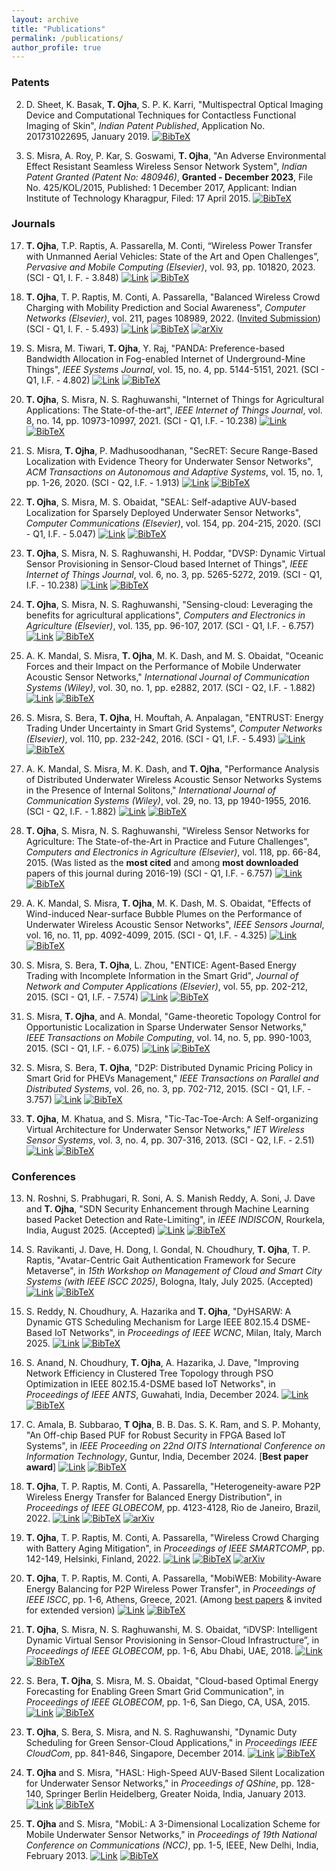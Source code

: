 ```yaml
---
layout: archive
title: "Publications"
permalink: /publications/
author_profile: true
---
```


### Patents
2. D. Sheet, K. Basak, **T. Ojha**, S. P. K. Karri, "Multispectral Optical Imaging Device and Computational Techniques for Contactless Functional Imaging of Skin", _Indian Patent Published_, Application No. 201731022695, January 2019.
[![BibTeX](https://img.shields.io/badge/BibTeX-orange?style=flat-square)](https://tamoghnaojha.github.io/files/sheet2019multispectral.txt)

1. S. Misra, A. Roy, P. Kar, S. Goswami, **T. Ojha**, "An Adverse Environmental Effect Resistant Seamless Wireless Sensor Network System", _Indian Patent Granted (Patent No: 480946)_, **Granted - December 2023**, File No. 425/KOL/2015, Published: 1 December 2017, Applicant: Indian Institute of Technology Kharagpur, Filed: 17 April 2015.
[![BibTeX](https://img.shields.io/badge/BibTeX-orange?style=flat-square)](https://tamoghnaojha.github.io/files/misra2023adverse.txt)


### Journals
17. **T. Ojha**, T.P. Raptis, A. Passarella, M. Conti, “Wireless Power Transfer with Unmanned Aerial Vehicles: State of the Art and Open Challenges”, _Pervasive and Mobile Computing (Elsevier)_, vol. 93, pp. 101820, 2023. (SCI - Q1, I. F. - 3.848)
[![Link](https://img.shields.io/badge/Link-blue?style=flat-square)](https://www.sciencedirect.com/science/article/pii/S1574119223000780) [![BibTeX](https://img.shields.io/badge/BibTeX-orange?style=flat-square)](https://tamoghnaojha.github.io/files/ojha2023wireless.txt)

16. **T. Ojha**, T. P. Raptis, M. Conti, A. Passarella, "Balanced Wireless Crowd Charging with Mobility Prediction and Social Awareness", _Computer Networks (Elsevier)_, vol. 211, pages 108989, 2022. (<ins>Invited Submission</ins>) (SCI - Q1, I. F. - 5.493)
[![Link](https://img.shields.io/badge/Link-blue?style=flat-square)](https://www.sciencedirect.com/science/article/abs/pii/S1389128622001591) [![BibTeX](https://img.shields.io/badge/BibTeX-orange?style=flat-square)](https://tamoghnaojha.github.io/files/ojha2022balanced.txt) [![arXiv](https://img.shields.io/badge/arXiv-green?style=flat-square)](https://arxiv.org/abs/2204.09399)

15. S. Misra, M. Tiwari, **T. Ojha**, Y. Raj, "PANDA: Preference-based Bandwidth Allocation in Fog-enabled Internet of Underground-Mine Things", _IEEE Systems Journal_, vol. 15, no. 4, pp. 5144-5151, 2021. (SCI - Q1, I.F. - 4.802)
[![Link](https://img.shields.io/badge/Link-blue?style=flat-square)](https://ieeexplore.ieee.org/document/9461869) [![BibTeX](https://img.shields.io/badge/BibTeX-orange?style=flat-square)](https://tamoghnaojha.github.io/files/misra2021panda.txt)

14. **T. Ojha**, S. Misra, N. S. Raghuwanshi, "Internet of Things for Agricultural Applications: The State-of-the-art", _IEEE Internet of Things Journal_, vol. 8, no. 14, pp. 10973-10997, 2021. (SCI - Q1, I.F. - 10.238)
[![Link](https://img.shields.io/badge/Link-blue?style=flat-square)](https://ieeexplore.ieee.org/document/9321474) [![BibTeX](https://img.shields.io/badge/BibTeX-orange?style=flat-square)](https://tamoghnaojha.github.io/files/ojha2021agriiot.txt)

13. S. Misra, **T. Ojha**, P. Madhusoodhanan, "SecRET: Secure Range-Based Localization with Evidence Theory for Underwater Sensor Networks", _ACM Transactions on Autonomous and Adaptive Systems_, vol. 15, no. 1, pp. 1-26, 2020. (SCI - Q2, I.F. - 1.913)
[![Link](https://img.shields.io/badge/Link-blue?style=flat-square)](https://dl.acm.org/doi/10.1145/3431390) [![BibTeX](https://img.shields.io/badge/BibTeX-orange?style=flat-square)](https://tamoghnaojha.github.io/files/misra2020secret.txt)

12. **T. Ojha**, S. Misra, M. S. Obaidat, "SEAL: Self-adaptive AUV-based Localization for Sparsely Deployed Underwater Sensor Networks", _Computer Communications (Elsevier)_, vol. 154, pp. 204-215, 2020. (SCI - Q1, I.F. - 5.047)
[![Link](https://img.shields.io/badge/Link-blue?style=flat-square)](https://www.sciencedirect.com/science/article/abs/pii/S0140366419307285) [![BibTeX](https://img.shields.io/badge/BibTeX-orange?style=flat-square)](https://tamoghnaojha.github.io/files/ojha2020seal.txt)

11. **T. Ojha**, S. Misra, N. S. Raghuwanshi, H. Poddar, "DVSP: Dynamic Virtual Sensor Provisioning in Sensor-Cloud based Internet of Things", _IEEE Internet of Things Journal_, vol. 6, no. 3, pp. 5265-5272, 2019. (SCI - Q1, I.F. - 10.238)
[![Link](https://img.shields.io/badge/Link-blue?style=flat-square)](https://ieeexplore.ieee.org/document/8643570) [![BibTeX](https://img.shields.io/badge/BibTeX-orange?style=flat-square)](https://tamoghnaojha.github.io/files/ojha2019dvsp.txt)

10. **T. Ojha**, S. Misra, N. S. Raghuwanshi, "Sensing-cloud: Leveraging the benefits for agricultural applications", _Computers and Electronics in Agriculture (Elsevier)_, vol. 135, pp. 96-107, 2017. (SCI - Q1, I.F. - 6.757)
[![Link](https://img.shields.io/badge/Link-blue?style=flat-square)](http://www.sciencedirect.com/science/article/pii/S0168169916305099) [![BibTeX](https://img.shields.io/badge/BibTeX-orange?style=flat-square)](https://tamoghnaojha.github.io/files/ojha2017sensingcloud.txt)

9. A. K. Mandal, S. Misra, **T. Ojha**, M. K. Dash, and M. S. Obaidat, "Oceanic Forces and their Impact on the Performance of Mobile Underwater Acoustic Sensor Networks," _International Journal of Communication Systems (Wiley)_, vol. 30, no. 1, pp. e2882, 2017. (SCI - Q2, I.F. - 1.882)
[![Link](https://img.shields.io/badge/Link-blue?style=flat-square)](http://onlinelibrary.wiley.com/doi/10.1002/dac.2882/abstract) [![BibTeX](https://img.shields.io/badge/BibTeX-orange?style=flat-square)](https://tamoghnaojha.github.io/files/mandal2017oceanic.txt)

8. S. Misra, S. Bera, **T. Ojha**, H. Mouftah, A. Anpalagan, "ENTRUST: Energy Trading Under Uncertainty in Smart Grid Systems", _Computer Networks (Elsevier)_, vol. 110, pp. 232-242, 2016. (SCI - Q1, I.F. - 5.493)
[![Link](https://img.shields.io/badge/Link-blue?style=flat-square)](http://www.sciencedirect.com/science/article/pii/S1389128616303206) [![BibTeX](https://img.shields.io/badge/BibTeX-orange?style=flat-square)](https://tamoghnaojha.github.io/files/misra2016entrust.txt)

7. A. K. Mandal, S. Misra, M. K. Dash, and **T. Ojha**, "Performance Analysis of Distributed Underwater Wireless Acoustic Sensor Networks Systems in the Presence of Internal Solitons," _International Journal of Communication Systems (Wiley)_, vol. 29, no. 13, pp 1940-1955, 2016. (SCI - Q2, I.F. - 1.882)
[![Link](https://img.shields.io/badge/Link-blue?style=flat-square)](http://onlinelibrary.wiley.com/doi/10.1002/dac.2843/abstract) [![BibTeX](https://img.shields.io/badge/BibTeX-orange?style=flat-square)](https://tamoghnaojha.github.io/files/mandal2016performance.txt)

6. **T. Ojha**, S. Misra, N. S. Raghuwanshi, "Wireless Sensor Networks for Agriculture: The State-of-the-Art in Practice and Future Challenges", _Computers and Electronics in Agriculture (Elsevier)_, vol. 118, pp. 66-84, 2015. (Was listed as the **most cited** and among **most downloaded** papers of this journal during 2016-19) (SCI - Q1, I.F. - 6.757)
[![Link](https://img.shields.io/badge/Link-blue?style=flat-square)](http://www.sciencedirect.com/science/article/pii/S0168169915002379) [![BibTeX](https://img.shields.io/badge/BibTeX-orange?style=flat-square)](https://tamoghnaojha.github.io/files/ojha2015wsn.txt)

5. A. K. Mandal, S. Misra, **T. Ojha**, M. K. Dash, M. S. Obaidat, "Effects of Wind-induced Near-surface Bubble Plumes on the Performance of Underwater Wireless Acoustic Sensor Networks", _IEEE Sensors Journal_, vol. 16, no. 11, pp. 4092-4099, 2015. (SCI - Q1, I.F. - 4.325)
[![Link](https://img.shields.io/badge/Link-blue?style=flat-square)](http://ieeexplore.ieee.org/stamp/stamp.jsp?arnumber=7120073) [![BibTeX](https://img.shields.io/badge/BibTeX-orange?style=flat-square)](https://tamoghnaojha.github.io/files/mandal2015effects.txt)

4. S. Misra, S. Bera, **T. Ojha**, L. Zhou, "ENTICE: Agent-Based Energy Trading with Incomplete Information in the Smart Grid", _Journal of Network and Computer Applications (Elsevier)_, vol. 55, pp. 202-212, 2015. (SCI - Q1, I.F. - 7.574)
[![Link](https://img.shields.io/badge/Link-blue?style=flat-square)](http://www.sciencedirect.com/science/article/pii/S1084804515001083) [![BibTeX](https://img.shields.io/badge/BibTeX-orange?style=flat-square)](https://tamoghnaojha.github.io/files/misra2015entice.txt)

3. S. Misra, **T. Ojha**, and A. Mondal, "Game-theoretic Topology Control for Opportunistic Localization in Sparse Underwater Sensor Networks," _IEEE Transactions on Mobile Computing_, vol. 14, no. 5, pp. 990-1003, 2015. (SCI - Q1, I.F. - 6.075)
[![Link](https://img.shields.io/badge/Link-blue?style=flat-square)](https://ieeexplore.ieee.org/document/6853401) [![BibTeX](https://img.shields.io/badge/BibTeX-orange?style=flat-square)](https://tamoghnaojha.github.io/files/misra2015game.txt)

2. S. Misra, S. Bera, **T. Ojha**, "D2P: Distributed Dynamic Pricing Policy in Smart Grid for PHEVs Management," _IEEE Transactions on Parallel and Distributed Systems_, vol. 26, no. 3, pp. 702-712, 2015. (SCI - Q1, I.F. - 3.757)
[![Link](https://img.shields.io/badge/Link-blue?style=flat-square)](https://ieeexplore.ieee.org/document/6782392) [![BibTeX](https://img.shields.io/badge/BibTeX-orange?style=flat-square)](https://tamoghnaojha.github.io/files/misra2015d2p.txt)

1. **T. Ojha**, M. Khatua, and S. Misra, "Tic-Tac-Toe-Arch: A Self-organizing Virtual Architecture for Underwater Sensor Networks," _IET Wireless Sensor Systems_, vol. 3, no. 4, pp. 307-316, 2013. (SCI - Q2, I.F. - 2.51)
[![Link](https://img.shields.io/badge/Link-blue?style=flat-square)](https://digital-library.theiet.org/doi/10.1049/iet-wss.2012.0139) [![BibTeX](https://img.shields.io/badge/BibTeX-orange?style=flat-square)](https://tamoghnaojha.github.io/files/misra2015d2p.txt)



### Conferences
13. N. Roshni, S. Prabhugari, R. Soni, A. S. Manish Reddy, A. Soni, J. Dave and **T. Ojha**, "SDN Security Enhancement through Machine Learning based Packet Detection and Rate-Limiting", in _IEEE INDISCON_, Rourkela, India, August 2025. (Accepted)
[![Link](https://img.shields.io/badge/Link-blue?style=flat-square)](#) [![BibTeX](https://img.shields.io/badge/BibTeX-orange?style=flat-square)](https://tamoghnaojha.github.io/files/roshni2025sdn.txt)

12. S. Ravikanti, J. Dave, H. Dong, I. Gondal, N. Choudhury, **T. Ojha**, T. P. Raptis, "Avatar-Centric Gait Authentication Framework for Secure Metaverse", in _15th Workshop on Management of Cloud and Smart City Systems (with IEEE ISCC 2025)_, Bologna, Italy, July 2025. (Accepted)
[![Link](https://img.shields.io/badge/Link-blue?style=flat-square)](#) [![BibTeX](https://img.shields.io/badge/BibTeX-orange?style=flat-square)](https://tamoghnaojha.github.io/files/ravikanti2025avatar.txt)

11. S. Reddy, N. Choudhury, A. Hazarika and **T. Ojha**, "DyHSARW: A Dynamic GTS Scheduling Mechanism for Large IEEE 802.15.4 DSME-Based IoT Networks", in _Proceedings of IEEE WCNC_, Milan, Italy, March 2025.
[![Link](https://img.shields.io/badge/Link-blue?style=flat-square)](https://ieeexplore.ieee.org/document/10978176) [![BibTeX](https://img.shields.io/badge/BibTeX-orange?style=flat-square)](https://tamoghnaojha.github.io/files/reddy2025dyhsarw.txt)

10. S. Anand, N. Choudhury, **T. Ojha**, A. Hazarika, J. Dave, "Improving Network Efficiency in Clustered Tree Topology through PSO Optimization in IEEE 802.15.4-DSME based IoT Networks", in _Proceedings of IEEE ANTS_, Guwahati, India, December 2024.
[![Link](https://img.shields.io/badge/Link-blue?style=flat-square)](https://ieeexplore.ieee.org/document/10898488) [![BibTeX](https://img.shields.io/badge/BibTeX-orange?style=flat-square)](https://tamoghnaojha.github.io/files/anand2024pso.txt)

9. C. Amala, B. Subbarao, **T Ojha**, B. B. Das. S. K. Ram, and S. P. Mohanty, "An Off-chip Based PUF for Robust Security in FPGA Based IoT Systems", in _IEEE Proceeding on 22nd OITS International Conference on Information Technology_, Guntur, India, December 2024. [**Best paper award**]
[![Link](https://img.shields.io/badge/Link-blue?style=flat-square)](https://ieeexplore.ieee.org/document/10973683) [![BibTeX](https://img.shields.io/badge/BibTeX-orange?style=flat-square)](https://tamoghnaojha.github.io/files/amala2024puf.txt)

8. **T. Ojha**, T. P. Raptis, M. Conti, A. Passarella, "Heterogeneity-aware P2P Wireless Energy Transfer for Balanced Energy Distribution", in _Proceedings of IEEE GLOBECOM_, pp. 4123-4128, Rio de Janeiro, Brazil, 2022.
[![Link](https://img.shields.io/badge/Link-blue?style=flat-square)](https://ieeexplore.ieee.org/document/10001645) [![BibTeX](https://img.shields.io/badge/BibTeX-orange?style=flat-square)](https://tamoghnaojha.github.io/files/ojha2022heterogeneity.txt) [![arXiv](https://img.shields.io/badge/arXiv-green?style=flat-square)](https://arxiv.org/abs/2205.11069)

7. **T. Ojha**, T. P. Raptis, M. Conti, A. Passarella, "Wireless Crowd Charging with Battery Aging Mitigation", in _Proceedings of IEEE SMARTCOMP_, pp. 142-149, Helsinki, Finland, 2022.
[![Link](https://img.shields.io/badge/Link-blue?style=flat-square)](https://ieeexplore.ieee.org/document/9821045) [![BibTeX](https://img.shields.io/badge/BibTeX-orange?style=flat-square)](https://tamoghnaojha.github.io/files/ojha2022crowd.txt) [![arXiv](https://img.shields.io/badge/arXiv-green?style=flat-square)](https://arxiv.org/abs/2204.09311)

6. **T. Ojha**, T. P. Raptis, M. Conti, A. Passarella, "MobiWEB: Mobility-Aware Energy Balancing for P2P Wireless Power Transfer", in _Proceedings of IEEE ISCC_, pp. 1-6, Athens, Greece, 2021. (Among <ins> best papers</ins> & invited for extended version)
[![Link](https://img.shields.io/badge/Link-blue?style=flat-square)](https://ieeexplore.ieee.org/document/9631530) [![BibTeX](https://img.shields.io/badge/BibTeX-orange?style=flat-square)](https://tamoghnaojha.github.io/files/ojha2021mobiweb.txt)

5. **T. Ojha**, S. Misra, N. S. Raghuwanshi, M. S. Obaidat, “iDVSP: Intelligent Dynamic Virtual Sensor Provisioning in Sensor-Cloud Infrastructure”, in _Proceedings of IEEE GLOBECOM_, pp. 1-6, Abu Dhabi, UAE, 2018.
[![Link](https://img.shields.io/badge/Link-blue?style=flat-square)](https://ieeexplore.ieee.org/document/8647815) [![BibTeX](https://img.shields.io/badge/BibTeX-orange?style=flat-square)](https://tamoghnaojha.github.io/files/ojha2018idvsp.txt)

4. S. Bera, **T. Ojha**, S. Misra, M. S. Obaidat, "Cloud-based Optimal Energy Forecasting for Enabling Green Smart Grid Communication", in _Proceedings of IEEE GLOBECOM_, pp. 1-6, San Diego, CA, USA, 2015.
[![Link](https://img.shields.io/badge/Link-blue?style=flat-square)](https://ieeexplore.ieee.org/document/7417591) [![BibTeX](https://img.shields.io/badge/BibTeX-orange?style=flat-square)](https://tamoghnaojha.github.io/files/bera2015forecasting.txt)

3. **T. Ojha**, S. Bera, S. Misra, and N. S. Raghuwanshi, "Dynamic Duty Scheduling for Green Sensor-Cloud Applications," in _Proceedings IEEE CloudCom_, pp. 841-846, Singapore, December 2014.
[![Link](https://img.shields.io/badge/Link-blue?style=flat-square)](https://ieeexplore.ieee.org/document/7037771) [![BibTeX](https://img.shields.io/badge/BibTeX-orange?style=flat-square)](https://tamoghnaojha.github.io/files/ojha2014duty.txt)

2. **T. Ojha** and S. Misra, "HASL: High-Speed AUV-Based Silent Localization for Underwater Sensor Networks," in _Proceedings of QShine_, pp. 128-140, Springer Berlin Heidelberg, Greater Noida, India, January 2013.
[![Link](https://img.shields.io/badge/Link-blue?style=flat-square)](http://link.springer.com/chapter/10.1007%2F978-3-642-37949-9_11) [![BibTeX](https://img.shields.io/badge/BibTeX-orange?style=flat-square)](https://tamoghnaojha.github.io/files/ojha2013hasl.txt)

1. **T. Ojha** and S. Misra, "MobiL: A 3-Dimensional Localization Scheme for Mobile Underwater Sensor Networks," in _Proceedings of 19th National Conference on Communications (NCC)_, pp. 1-5, IEEE, New Delhi, India, February 2013.
[![Link](https://img.shields.io/badge/Link-blue?style=flat-square)](https://ieeexplore.ieee.org/document/6488033) [![BibTeX](https://img.shields.io/badge/BibTeX-orange?style=flat-square)](https://tamoghnaojha.github.io/files/ojha2013mobil.txt)

